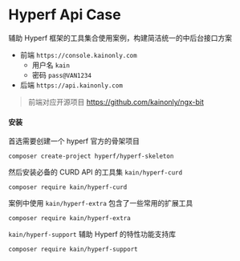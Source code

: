 # Hyperf Api Case

辅助 Hyperf 框架的工具集合使用案例，构建简洁统一的中后台接口方案

- 前端 `https://console.kainonly.com`
  - 用户名 `kain`
  - 密码 `pass@VAN1234`
- 后端 `https://api.kainonly.com`

> 前端对应开源项目 https://github.com/kainonly/ngx-bit

#### 安装

首选需要创建一个 hyperf 官方的骨架项目

```shell script
composer create-project hyperf/hyperf-skeleton
```

然后安装必备的 CURD API 的工具集 `kain/hyperf-curd`

```shell script
composer require kain/hyperf-curd
```

案例中使用 `kain/hyperf-extra` 包含了一些常用的扩展工具

```shell script
composer require kain/hyperf-extra
```

`kain/hyperf-support` 辅助 Hyperf 的特性功能支持库

```shell script
composer require kain/hyperf-support
```
